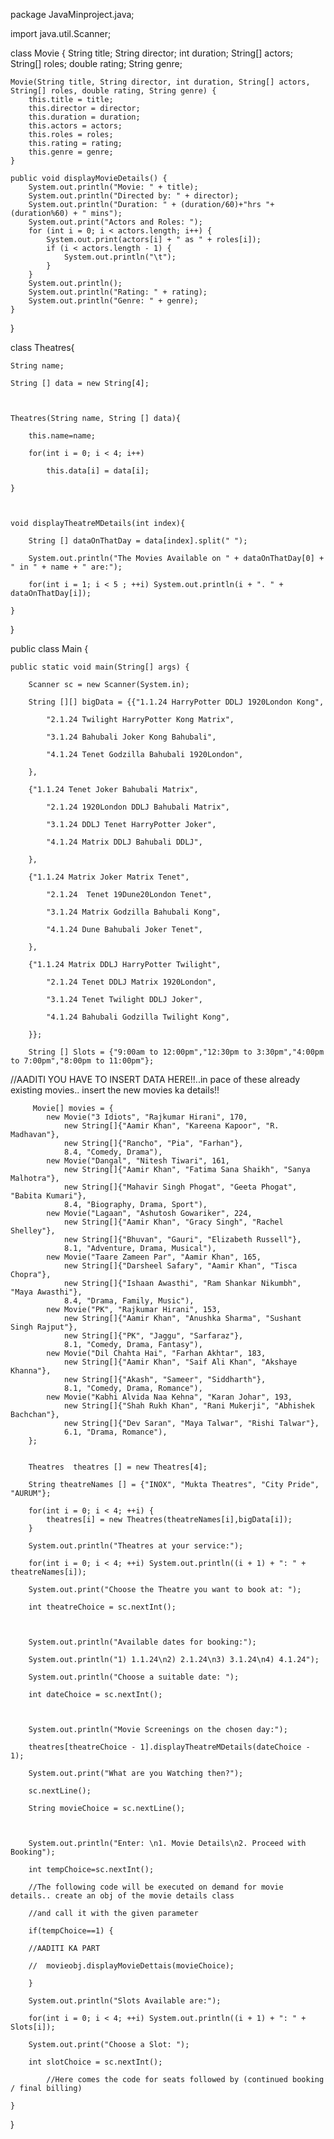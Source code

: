 package JavaMinproject.java;

import java.util.Scanner;

class Movie {
    String title;
    String director;
    int duration;
    String[] actors;
    String[] roles;
    double rating;
    String genre;

    Movie(String title, String director, int duration, String[] actors, String[] roles, double rating, String genre) {
        this.title = title;
        this.director = director;
        this.duration = duration;
        this.actors = actors;
        this.roles = roles;
        this.rating = rating;
        this.genre = genre;
    }

    public void displayMovieDetails() {
        System.out.println("Movie: " + title);
        System.out.println("Directed by: " + director);
        System.out.println("Duration: " + (duration/60)+"hrs "+(duration%60) + " mins");
        System.out.print("Actors and Roles: ");
        for (int i = 0; i < actors.length; i++) {
            System.out.print(actors[i] + " as " + roles[i]);
            if (i < actors.length - 1) {
                System.out.println("\t");
            }
        }
        System.out.println();
        System.out.println("Rating: " + rating);
        System.out.println("Genre: " + genre);
    }
}

class Theatres{

	String name;

	String [] data = new String[4];



	Theatres(String name, String [] data){

		this.name=name;

		for(int i = 0; i < 4; i++)

			this.data[i] = data[i];

	}



	void displayTheatreMDetails(int index){

		String [] dataOnThatDay = data[index].split(" ");

		System.out.println("The Movies Available on " + dataOnThatDay[0] + " in " + name + " are:");

		for(int i = 1; i < 5 ; ++i) System.out.println(i + ". " + dataOnThatDay[i]);

	}

}



public class Main {

	public static void main(String[] args) {

		Scanner sc = new Scanner(System.in);

		String [][] bigData = {{"1.1.24 HarryPotter DDLJ 1920London Kong",

			"2.1.24 Twilight HarryPotter Kong Matrix",

			"3.1.24 Bahubali Joker Kong Bahubali",

			"4.1.24 Tenet Godzilla Bahubali 1920London",

		},

		{"1.1.24 Tenet Joker Bahubali Matrix",

			"2.1.24 1920London DDLJ Bahubali Matrix",

			"3.1.24 DDLJ Tenet HarryPotter Joker",

			"4.1.24 Matrix DDLJ Bahubali DDLJ",

		},

		{"1.1.24 Matrix Joker Matrix Tenet",

			"2.1.24  Tenet 19Dune20London Tenet",

			"3.1.24 Matrix Godzilla Bahubali Kong",

			"4.1.24 Dune Bahubali Joker Tenet",

		},

		{"1.1.24 Matrix DDLJ HarryPotter Twilight",

			"2.1.24 Tenet DDLJ Matrix 1920London",

			"3.1.24 Tenet Twilight DDLJ Joker",

			"4.1.24 Bahubali Godzilla Twilight Kong",

		}};

	    String [] Slots = {"9:00am to 12:00pm","12:30pm to 3:30pm","4:00pm to 7:00pm","8:00pm to 11:00pm"};
     
//AADITI YOU HAVE TO INSERT DATA HERE!!..in pace of these already existing movies.. insert the new movies ka details!!

		 Movie[] movies = {
            new Movie("3 Idiots", "Rajkumar Hirani", 170,
                new String[]{"Aamir Khan", "Kareena Kapoor", "R. Madhavan"},
                new String[]{"Rancho", "Pia", "Farhan"},
                8.4, "Comedy, Drama"),
            new Movie("Dangal", "Nitesh Tiwari", 161,
                new String[]{"Aamir Khan", "Fatima Sana Shaikh", "Sanya Malhotra"},
                new String[]{"Mahavir Singh Phogat", "Geeta Phogat", "Babita Kumari"},
                8.4, "Biography, Drama, Sport"),
            new Movie("Lagaan", "Ashutosh Gowariker", 224,
                new String[]{"Aamir Khan", "Gracy Singh", "Rachel Shelley"},
                new String[]{"Bhuvan", "Gauri", "Elizabeth Russell"},
                8.1, "Adventure, Drama, Musical"),
            new Movie("Taare Zameen Par", "Aamir Khan", 165,
                new String[]{"Darsheel Safary", "Aamir Khan", "Tisca Chopra"},
                new String[]{"Ishaan Awasthi", "Ram Shankar Nikumbh", "Maya Awasthi"},
                8.4, "Drama, Family, Music"),
            new Movie("PK", "Rajkumar Hirani", 153,
                new String[]{"Aamir Khan", "Anushka Sharma", "Sushant Singh Rajput"},
                new String[]{"PK", "Jaggu", "Sarfaraz"},
                8.1, "Comedy, Drama, Fantasy"),
            new Movie("Dil Chahta Hai", "Farhan Akhtar", 183,
                new String[]{"Aamir Khan", "Saif Ali Khan", "Akshaye Khanna"},
                new String[]{"Akash", "Sameer", "Siddharth"},
                8.1, "Comedy, Drama, Romance"),
            new Movie("Kabhi Alvida Naa Kehna", "Karan Johar", 193,
                new String[]{"Shah Rukh Khan", "Rani Mukerji", "Abhishek Bachchan"},
                new String[]{"Dev Saran", "Maya Talwar", "Rishi Talwar"},
                6.1, "Drama, Romance"),
        };


		Theatres  theatres [] = new Theatres[4];

		String theatreNames [] = {"INOX", "Mukta Theatres", "City Pride", "AURUM"};

		for(int i = 0; i < 4; ++i) {
			theatres[i] = new Theatres(theatreNames[i],bigData[i]);
		}

		System.out.println("Theatres at your service:");

		for(int i = 0; i < 4; ++i) System.out.println((i + 1) + ": " + theatreNames[i]);

		System.out.print("Choose the Theatre you want to book at: ");

		int theatreChoice = sc.nextInt();



		System.out.println("Available dates for booking:");

		System.out.println("1) 1.1.24\n2) 2.1.24\n3) 3.1.24\n4) 4.1.24");

		System.out.println("Choose a suitable date: ");

		int dateChoice = sc.nextInt();



		System.out.println("Movie Screenings on the chosen day:");

		theatres[theatreChoice - 1].displayTheatreMDetails(dateChoice - 1);

		System.out.print("What are you Watching then?");

		sc.nextLine();

		String movieChoice = sc.nextLine();

		

		System.out.println("Enter: \n1. Movie Details\n2. Proceed with Booking");

		int tempChoice=sc.nextInt();

		//The following code will be executed on demand for movie details.. create an obj of the movie details class 

		//and call it with the given parameter

		if(tempChoice==1) {
  
        //AADITI KA PART
        
		//	movieobj.displayMovieDettais(movieChoice);

		}

		System.out.println("Slots Available are:");

		for(int i = 0; i < 4; ++i) System.out.println((i + 1) + ": " + Slots[i]);

		System.out.print("Choose a Slot: ");

		int slotChoice = sc.nextInt();

			//Here comes the code for seats followed by (continued booking / final billing)

    }
}
